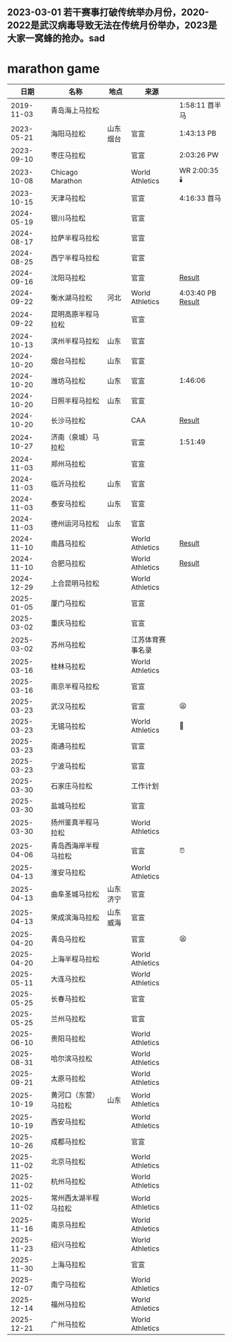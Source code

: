 ## 2023-03-01 若干赛事打破传统举办月份，2020-2022是武汉病毒导致无法在传统月份举办，2023是大家一窝蜂的抢办。sad

# marathon game

| 日期       | 名称                       | 地点       | 来源                |    |
| ---------- | -------------------------- | ---------- | ------------------- | -- |
| 2019-11-03 | 青岛海上马拉松             |            |                   | 1:58:11 首半马 |
| 2023-05-21 | 海阳马拉松                 | 山东烟台  | 官宣                | 1:43:13 PB |
| 2023-09-10 | 枣庄马拉松                 |            | 官宣                | 2:03:26 PW |
| 2023-10-08 | Chicago Marathon           |            | World Athletics     | WR 2:00:35 🕯️ |
| 2023-10-15 | 天津马拉松                 |            | 官宣                | 4:16:33 首马 |
| 2024-05-19 | 银川马拉松                 |            | 官宣                |
| 2024-08-17 | 拉萨半程马拉松            |            | 官宣                |
| 2024-08-25 | 西宁半程马拉松            |            | 官宣                |
| 2024-09-16 | 沈阳马拉松                 |            | 官宣                | [Result](https://worldathletics.org/competition/calendar-results/results/7207763) |
| 2024-09-22 | 衡水湖马拉松               | 河北       | World Athletics     | 4:03:40 PB [Result](https://worldathletics.org/competition/calendar-results/results/7207762) |
| 2024-09-22 | 昆明高原半程马拉松         |            | 官宣                |
| 2024-10-13 | 滨州半程马拉松             | 山东       | 官宣                |
| 2024-10-20 | 烟台马拉松                 | 山东       | 官宣                |
| 2024-10-20 | 潍坊马拉松                 | 山东       | 官宣                | 1:46:06 |
| 2024-10-20 | 日照半程马拉松             | 山东       | 官宣                |
| 2024-10-20 | 长沙马拉松                 |            | CAA                 | [Result](https://worldathletics.org/competition/calendar-results/results/7208723) |
| 2024-10-27 | 济南（泉城）马拉松         |            | 官宣                | 1:51:49 |
| 2024-11-03 | 郑州马拉松                 |            | 官宣                |
| 2024-11-03 | 临沂马拉松                 | 山东       | 官宣                |
| 2024-11-03 | 泰安马拉松                 | 山东       | 官宣                |
| 2024-11-03 | 德州运河马拉松             | 山东       | 官宣                |
| 2024-11-10 | 南昌马拉松                 |            | World Athletics     | [Result](https://worldathletics.org/competition/calendar-results/results/7208261) |
| 2024-11-10 | 合肥马拉松                 |            | World Athletics     | [Result](https://worldathletics.org/competition/calendar-results/results/7208262) |
| 2024-12-29 | 上合昆明马拉松             |            | World Athletics     |
| 2025-01-05 | 厦门马拉松                 |            | 官宣                |
| 2025-03-02 | 重庆马拉松                 |            | 官宣                |
| 2025-03-02 | 苏州马拉松                 |            | 江苏体育赛事名录          |
| 2025-03-16 | 桂林马拉松                 |            | World Athletics     |
| 2025-03-16 | 南京半程马拉松             |            | 官宣                |
| 2025-03-23 | 武汉马拉松                 |            | 官宣                | 😫 |
| 2025-03-23 | 无锡马拉松                 |            | World Athletics     | 🏃 |
| 2025-03-23 | 南通马拉松                 |            | 官宣                |
| 2025-03-23 | 宁波马拉松                 |            | 官宣                |
| 2025-03-30 | 石家庄马拉松               |            | 工作计划                |
| 2025-03-30 | 盐城马拉松                 |            | 官宣                |
| 2025-03-30 | 扬州鉴真半程马拉松         |            | World Athletics     |
| 2025-04-06 | 青岛西海岸半程马拉松       |            | 官宣                | ⏰ |
| 2025-04-13| 淮安马拉松                 |            | World Athletics     |
| 2025-04-13 | 曲阜圣城马拉松             | 山东济宁  | 官宣                |
| 2025-04-13 | 荣成滨海马拉松             | 山东威海  | 官宣                |
| 2025-04-20 | 青岛马拉松                 |            | 官宣                | 😫 |
| 2025-04-20 | 上海半程马拉松             |            | World Athletics     |
| 2025-05-11 | 大连马拉松                 |            | World Athletics     |
| 2025-05-25 | 长春马拉松                 |            | 官宣                |
| 2025-05-25 | 兰州马拉松                 |            | 官宣                |
| 2025-06-10 | 贵阳马拉松                 |            | World Athletics     |
| 2025-08-31 | 哈尔滨马拉松               |            | World Athletics     |
| 2025-09-21 | 太原马拉松                 |            | World Athletics     |
| 2025-10-19 | 黄河口（东营）马拉松       | 山东       | World Athletics     |
| 2025-10-19 | 西安马拉松                 |            | World Athletics     |
| 2025-10-26 | 成都马拉松                 |            | 官宣                |
| 2025-11-02 | 北京马拉松                 |            | World Athletics     |
| 2025-11-02 | 杭州马拉松                 |            | World Athletics     |
| 2025-11-02 | 常州西太湖半程马拉松       |            | World Athletics     |
| 2025-11-16 | 南京马拉松                 |            | World Athletics     |
| 2025-11-23 | 绍兴马拉松                 |            | World Athletics     |
| 2025-11-30 | 上海马拉松                 |            | 官宣                |
| 2025-12-07 | 南宁马拉松                 |            | World Athletics     |
| 2025-12-14 | 福州马拉松                 |            | World Athletics     |
| 2025-12-21 | 广州马拉松                 |            | World Athletics     |


